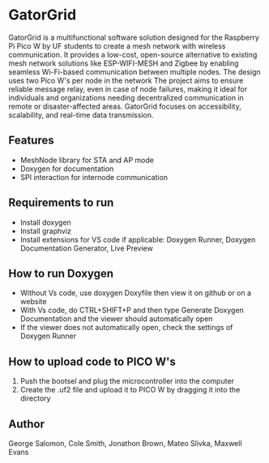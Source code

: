 # GatorGrid

GatorGrid is a multifunctional software solution designed for the Raspberry Pi Pico W by UF students to create a mesh network with wireless communication. It provides a low-cost, open-source alternative to existing mesh network solutions like ESP-WIFI-MESH and Zigbee by enabling seamless Wi-Fi-based communication between multiple nodes. The design uses two Pico W's per node in the network The project aims to ensure reliable message relay, even in case of node failures, making it ideal for individuals and organizations needing decentralized communication in remote or disaster-affected areas. GatorGrid focuses on accessibility, scalability, and real-time data transmission.

## Features
- MeshNode library for STA and AP mode
- Doxygen for documentation
- SPI interaction for internode communication

## Requirements to run
- Install doxygen
- Install graphviz
- Install extensions for VS code if applicable: Doxygen Runner, Doxygen Documentation Generator, Live Preview

## How to run Doxygen
- Without Vs code, use doxygen Doxyfile then view it on github or on a website
- With Vs code, do CTRL+SHIFT+P and then type Generate Doxygen Documentation and the viewer should automatically open
- If the viewer does not automatically open, check the settings of Doxygen Runner

## How to upload code to PICO W's
1. Push the bootsel and plug the microcontroller into the computer
2. Create the .uf2 file and upload it to PICO W by dragging it into the directory

## Author
George Salomon, Cole Smith, Jonathon Brown, Mateo Slivka, Maxwell Evans

